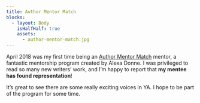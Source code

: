```yaml
---
title: Author Mentor Match
blocks:
  - layout: Body
    isHalfHalf: true
    assets:
      - author-mentor-match.jpg
---
```


April 2018 was my first time being an [Author Mentor Match](http://authormentormatch.com/) mentor, a fantastic mentorship program created by Alexa Donne. I was privileged to read so many new writers’ work, and I’m happy to report that **my mentee has found representation**!

It’s great to see there are some really exciting voices in YA. I hope to be part of the program for some time.
